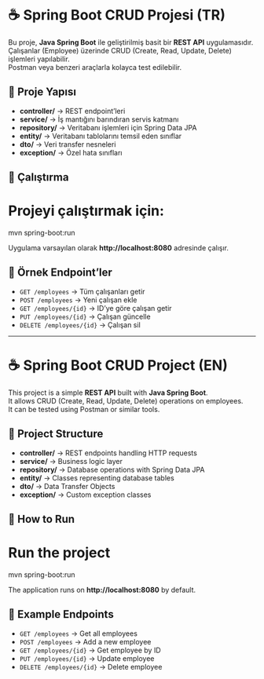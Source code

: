 # ☕ Spring Boot CRUD Projesi (TR)

Bu proje, **Java Spring Boot** ile geliştirilmiş basit bir **REST API** uygulamasıdır.  
Çalışanlar (Employee) üzerinde CRUD (Create, Read, Update, Delete) işlemleri yapılabilir.  
Postman veya benzeri araçlarla kolayca test edilebilir.

## 📁 Proje Yapısı
- **controller/** → REST endpoint’leri  
- **service/** → İş mantığını barındıran servis katmanı  
- **repository/** → Veritabanı işlemleri için Spring Data JPA  
- **entity/** → Veritabanı tablolarını temsil eden sınıflar  
- **dto/** → Veri transfer nesneleri  
- **exception/** → Özel hata sınıfları  

## 🔧 Çalıştırma
# Projeyi çalıştırmak için:
mvn spring-boot:run

Uygulama varsayılan olarak **http://localhost:8080** adresinde çalışır.

## 📌 Örnek Endpoint’ler
- `GET /employees` → Tüm çalışanları getir  
- `POST /employees` → Yeni çalışan ekle  
- `GET /employees/{id}` → ID’ye göre çalışan getir  
- `PUT /employees/{id}` → Çalışan güncelle  
- `DELETE /employees/{id}` → Çalışan sil  

---

# ☕ Spring Boot CRUD Project (EN)

This project is a simple **REST API** built with **Java Spring Boot**.  
It allows CRUD (Create, Read, Update, Delete) operations on employees.  
It can be tested using Postman or similar tools.

## 📁 Project Structure
- **controller/** → REST endpoints handling HTTP requests  
- **service/** → Business logic layer  
- **repository/** → Database operations with Spring Data JPA  
- **entity/** → Classes representing database tables  
- **dto/** → Data Transfer Objects  
- **exception/** → Custom exception classes  

## 🔧 How to Run
# Run the project
mvn spring-boot:run

The application runs on **http://localhost:8080** by default.

## 📌 Example Endpoints
- `GET /employees` → Get all employees  
- `POST /employees` → Add a new employee  
- `GET /employees/{id}` → Get employee by ID  
- `PUT /employees/{id}` → Update employee  
- `DELETE /employees/{id}` → Delete employee  
